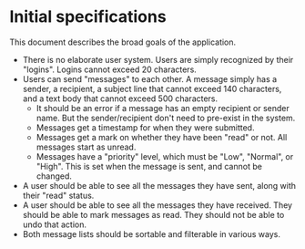 # Initial specifications

This document describes the broad goals of the application.

- There is no elaborate user system. Users are simply recognized by their "logins". Logins cannot exceed 20 characters.
- Users can send "messages" to each other. A message simply has a sender, a recipient, a subject line that cannot exceed 140 characters, and a text body that cannot exceed 500 characters.
    - It should be an error if a message has an empty recipient or sender name. But the sender/recipient don't need to pre-exist in the system.
    - Messages get a timestamp for when they were submitted.
    - Messages get a mark on whether they have been "read" or not. All messages start as unread.
    - Messages have a "priority" level, which must be "Low", "Normal", or "High". This is set when the message is sent, and cannot be changed.
- A user should be able to see all the messages they have sent, along with their "read" status.
- A user should be able to see all the messages they have received. They should be able to mark messages as read. They should not be able to undo that action.
- Both message lists should be sortable and filterable in various ways.
